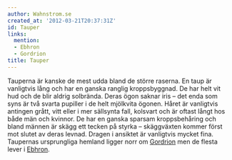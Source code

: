 ```yaml
---
author: Wahnstrom.se
created_at: '2012-03-21T20:37:31Z'
id: Tauper
links:
  mention:
  - Ebhron
  - Gordrion
title: Tauper
---
```


Tauperna är kanske de mest udda bland de större raserna. En taup är vanligtvis lång och har en
ganska ranglig kroppsbyggnad. De har helt vit hud och de blir aldrig solbrända. Deras ögon saknar
iris – det enda som syns är två svarta pupiller i de helt mjölkvita ögonen. Håret är vanligtvis
antingen grått, vitt eller i mer sällsynta fall, kolsvart och är oftast långt hos både män och
kvinnor. De har en ganska sparsam kroppsbehåring och bland männen är skägg ett tecken på styrka –
skäggväxten kommer först mot slutet av deras levnad. Dragen i ansiktet är vanligtvis mycket fina.
Taupernas ursprungliga hemland ligger norr om [Gordrion] men de flesta lever i [Ebhron].

  [Gordrion]: Gordrion
  [Ebhron]: Ebhron